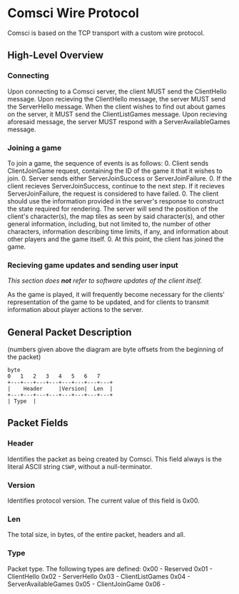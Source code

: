 # Comsci Wire Protocol #
Comsci is based on the TCP transport with a custom wire protocol.

## High-Level Overview ##
### Connecting ###
Upon connecting to a Comsci server, the client MUST send the ClientHello
message. Upon recieving the ClientHello message, the server MUST send the
ServerHello message. When the client wishes to find out about games on the
server, it MUST send the ClientListGames message. Upon recieving aforesaid
message, the server MUST respond with a ServerAvailableGames message. 

### Joining a game ###
To join a game, the sequence of events is as follows:
0. Client sends ClientJoinGame request, containing the ID of the game it that
   it wishes to join.
0. Server sends either ServerJoinSuccess or ServerJoinFailure.
0. If the client recieves ServerJoinSuccess, continue to the next step.
   If it recieves ServerJoinFailure, the request is considered to have failed.
0. The client should use the information provided in the server's response to
   construct the state required for rendering. The server will send the
   position of the client's character(s), the map tiles as seen by said
   character(s), and other general information, including, but not limited to,
   the number of other characters, information describing time limits, if any,
   and information about other players and the game itself.
0. At this point, the client has joined the game.

### Recieving game updates and sending user input ###
*This section does **not** refer to software updates of the client itself.*

As the game is played, it will frequently become necessary for the clients'
representation of the game to be updated, and for clients to transmit
information about player actions to the server.



## General Packet Description ##
(numbers given above the diagram are byte offsets from the beginning of the packet)
```    
byte
0   1   2   3   4   5   6   7
+---+---+---+---+---+---+---+---+
|    Header     |Version|  Len  |
+---+---+---+---+---+---+---+---+
| Type  |
```

## Packet Fields ##
### Header ###
Identifies the packet as being created by Comsci.
This field always is the literal ASCII string ```CSWP```, without a null-terminator.

### Version ###
Identifies protocol version.
The current value of this field is 0x00.

### Len ###
The total size, in bytes, of the entire packet, headers and all.

### Type ###
Packet type. The following types are defined:
0x00 - Reserved
0x01 - ClientHello
0x02 - ServerHello
0x03 - ClientListGames
0x04 - ServerAvailableGames
0x05 - ClientJoinGame
0x06 -
